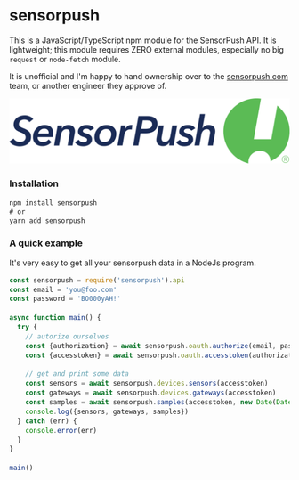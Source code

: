 # sensorpush

This is a JavaScript/TypeScript npm module for the SensorPush API. It is lightweight; this module requires ZERO external modules, especially no big `request` or `node-fetch` module.

It is unofficial and I'm happy to hand ownership over to the [sensorpush.com](http://www.sensorpush.com) team, or another engineer they approve of.

![SensorPush](https://github.com/malgorithms/sensorpush/raw/master/media/logo.png)

### Installation

```
npm install sensorpush
# or
yarn add sensorpush
```

### A quick example

It's very easy to get all your sensorpush data in a NodeJs program.

```javascript
const sensorpush = require('sensorpush').api
const email = 'you@foo.com'
const password = 'BO000yAH!'

async function main() {
  try {
    // autorize ourselves
    const {authorization} = await sensorpush.oauth.authorize(email, password)
    const {accesstoken} = await sensorpush.oauth.accesstoken(authorization)

    // get and print some data
    const sensors = await sensorpush.devices.sensors(accesstoken)
    const gateways = await sensorpush.devices.gateways(accesstoken)
    const samples = await sensorpush.samples(accesstoken, new Date(Date.now() - 3600000), 5)
    console.log({sensors, gateways, samples})
  } catch (err) {
    console.error(err)
  }
}

main()
```
